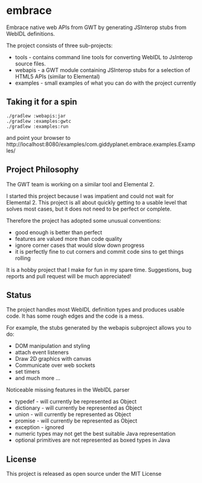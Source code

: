 # embrace
Embrace native web APIs from GWT by generating JSInterop stubs from WebIDL definitions.

The project consists of three sub-projects:

* tools - contains command line tools for converting WebIDL to JsInterop source files.
* webapis - a GWT module containing JSInterop stubs for a selection of HTML5 APIs (similar to Elemental)
* examples - small examples of what you can do with the project currently

## Taking it for a spin

```
./gradlew :webapis:jar
./gradlew :examples:gwtc
./gradlew :examples:run
```

and point your browser to http://localhost:8080/examples/com.giddyplanet.embrace.examples.Examples/

## Project Philosophy

The GWT team is working on a similar tool and Elemental 2. 

I started this project because I was impatient and could not wait for Elemental 2.
This project is all about quickly getting to a usable level that solves most cases,
but it does not need to be perfect or complete.

Therefore the project has adopted some unusual conventions:

* good enough is better than perfect
* features are valued more than code quality
* ignore corner cases that would slow down progress
* it is perfectly fine to cut corners and commit code sins to get things rolling

It is a hobby project that I make for fun in my spare time. Suggestions, bug reports and pull request
will be much appreciated!

## Status

The project handles most WebIDL definition types and produces usable code. It has some rough edges 
and the code is a mess. 

For example, the stubs generated by the webapis subproject allows you to do:
* DOM manipulation and styling
* attach event listeners
* Draw 2D graphics with canvas
* Communicate over web sockets
* set timers
* and much more ...

Noticeable missing features in the WebIDL parser

* typedef - will currently be represented as Object
* dictionary - will currently be represented as Object
* union - will currently be represented as Object
* promise - will currently be represented as Object
* exception - ignored
* numeric types may not get the best suitable Java representation
* optional primitives are not represented as boxed types in Java

## License

This project is released as open source under the MIT License
